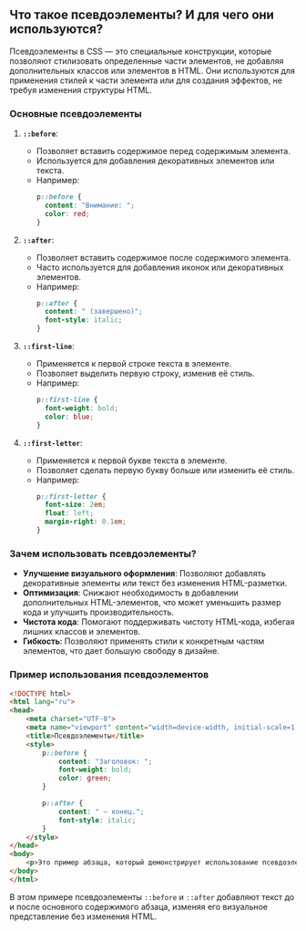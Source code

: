## Что такое псевдоэлементы? И для чего они используются?

Псевдоэлементы в CSS — это специальные конструкции, которые позволяют стилизовать определенные части элементов, не добавляя дополнительных классов или элементов в HTML. Они используются для применения стилей к части элемента или для создания эффектов, не требуя изменения структуры HTML.

### Основные псевдоэлементы

1. **`::before`**:
   - Позволяет вставить содержимое перед содержимым элемента.
   - Используется для добавления декоративных элементов или текста.
   - Например:
     ```css
     p::before {
       content: "Внимание: ";
       color: red;
     }
     ```

2. **`::after`**:
   - Позволяет вставить содержимое после содержимого элемента.
   - Часто используется для добавления иконок или декоративных элементов.
   - Например:
     ```css
     p::after {
       content: " (завершено)";
       font-style: italic;
     }
     ```

3. **`::first-line`**:
   - Применяется к первой строке текста в элементе.
   - Позволяет выделить первую строку, изменив её стиль.
   - Например:
     ```css
     p::first-line {
       font-weight: bold;
       color: blue;
     }
     ```

4. **`::first-letter`**:
   - Применяется к первой букве текста в элементе.
   - Позволяет сделать первую букву больше или изменить её стиль.
   - Например:
     ```css
     p::first-letter {
       font-size: 2em;
       float: left;
       margin-right: 0.1em;
     }
     ```

### Зачем использовать псевдоэлементы?

- **Улучшение визуального оформления**: Позволяют добавлять декоративные элементы или текст без изменения HTML-разметки.
- **Оптимизация**: Снижают необходимость в добавлении дополнительных HTML-элементов, что может уменьшить размер кода и улучшить производительность.
- **Чистота кода**: Помогают поддерживать чистоту HTML-кода, избегая лишних классов и элементов.
- **Гибкость**: Позволяют применять стили к конкретным частям элементов, что дает большую свободу в дизайне.

### Пример использования псевдоэлементов

```html
<!DOCTYPE html>
<html lang="ru">
<head>
    <meta charset="UTF-8">
    <meta name="viewport" content="width=device-width, initial-scale=1.0">
    <title>Псевдоэлементы</title>
    <style>
        p::before {
            content: "Заголовок: ";
            font-weight: bold;
            color: green;
        }

        p::after {
            content: " — конец.";
            font-style: italic;
        }
    </style>
</head>
<body>
    <p>Это пример абзаца, который демонстрирует использование псевдоэлементов.</p>
</body>
</html>
```

В этом примере псевдоэлементы `::before` и `::after` добавляют текст до и после основного содержимого абзаца, изменяя его визуальное представление без изменения HTML.